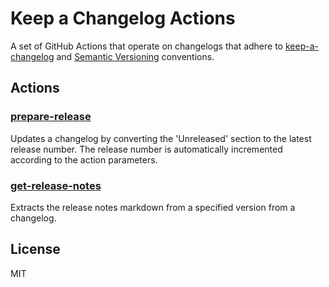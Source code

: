 # Keep a Changelog Actions

A set of GitHub Actions that operate on changelogs that adhere to
[keep-a-changelog](https://keepachangelog.com/en/1.0.0/) and [Semantic Versioning](https://semver.org/) conventions.

## Actions

### [prepare-release](./docs/prepare-release.md)

Updates a changelog by converting the 'Unreleased' section to the latest release number. The release number is
  automatically incremented according to the action parameters.

### [get-release-notes](./docs/get-release-notes.md)

Extracts the release notes markdown from a specified version from a changelog.

## License

MIT
